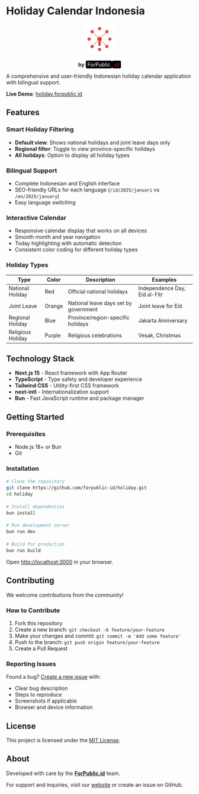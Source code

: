 # Holiday Calendar Indonesia

<div align="center">
<img src="public/logo.svg" alt="Holiday Calendar Indonesia" width="80" height="80">
<br><br>
<strong>by</strong> <span style="color: #ffffff; background: #000000; padding: 2px 4px; border-radius: 4px;">ForPublic</span><span style="color: #dc2626; background: #000000; padding: 2px 4px; border-radius: 4px;">.id</span>
</div>

A comprehensive and user-friendly Indonesian holiday calendar application with bilingual support.

**Live Demo**: [holiday.forpublic.id](https://holiday.forpublic.id)

## Features

### Smart Holiday Filtering

- **Default view**: Shows national holidays and joint leave days only
- **Regional filter**: Toggle to view province-specific holidays
- **All holidays**: Option to display all holiday types

### Bilingual Support

- Complete Indonesian and English interface
- SEO-friendly URLs for each language (`/id/2025/januari` vs `/en/2025/january`)
- Easy language switching

### Interactive Calendar

- Responsive calendar display that works on all devices
- Smooth month and year navigation
- Today highlighting with automatic detection
- Consistent color coding for different holiday types

### Holiday Types

| Type              | Color  | Description                           | Examples                      |
| ----------------- | ------ | ------------------------------------- | ----------------------------- |
| National Holiday  | Red    | Official national holidays            | Independence Day, Eid al-Fitr |
| Joint Leave       | Orange | National leave days set by government | Joint leave for Eid           |
| Regional Holiday  | Blue   | Province/region-specific holidays     | Jakarta Anniversary           |
| Religious Holiday | Purple | Religious celebrations                | Vesak, Christmas              |

## Technology Stack

- **Next.js 15** - React framework with App Router
- **TypeScript** - Type safety and developer experience
- **Tailwind CSS** - Utility-first CSS framework
- **next-intl** - Internationalization support
- **Bun** - Fast JavaScript runtime and package manager

## Getting Started

### Prerequisites

- Node.js 18+ or Bun
- Git

### Installation

```bash
# Clone the repository
git clone https://github.com/forpublic-id/holiday.git
cd holiday

# Install dependencies
bun install

# Run development server
bun run dev

# Build for production
bun run build
```

Open [http://localhost:3000](http://localhost:3000) in your browser.

## Contributing

We welcome contributions from the community!

### How to Contribute

1. Fork this repository
2. Create a new branch: `git checkout -b feature/your-feature`
3. Make your changes and commit: `git commit -m 'Add some feature'`
4. Push to the branch: `git push origin feature/your-feature`
5. Create a Pull Request

### Reporting Issues

Found a bug? [Create a new issue](https://github.com/forpublic-id/holiday/issues) with:

- Clear bug description
- Steps to reproduce
- Screenshots if applicable
- Browser and device information

## License

This project is licensed under the [MIT License](LICENSE).

## About

Developed with care by the **[ForPublic.id](https://forpublic.id)** team.

For support and inquiries, visit our [website](https://forpublic.id) or create an issue on GitHub.
